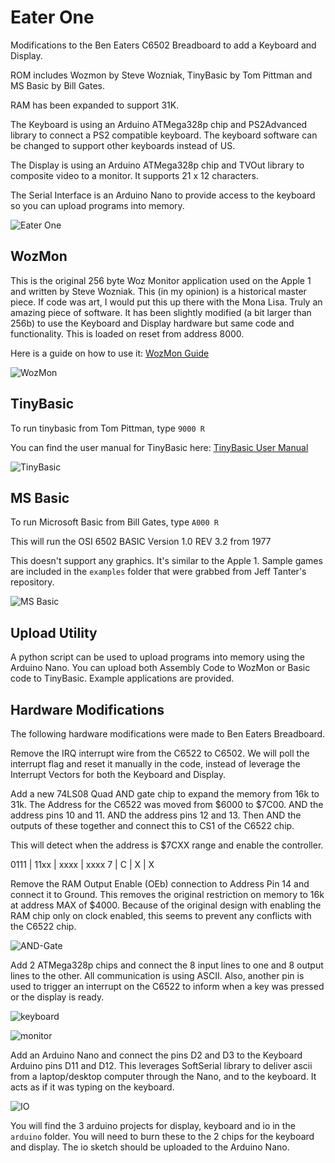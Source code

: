 # Eater One

Modifications to the Ben Eaters C6502 Breadboard to add a Keyboard and Display.

ROM includes Wozmon by Steve Wozniak, TinyBasic by Tom Pittman and MS Basic by Bill Gates.

RAM has been expanded to support 31K.

The Keyboard is using an Arduino ATMega328p chip and PS2Advanced library to connect a PS2 compatible keyboard.  The keyboard software can be changed to support other keyboards instead of US.

The Display is using an Arduino ATMega328p chip and TVOut library to composite video to a monitor.  It supports 21 x 12 characters.

The Serial Interface is an Arduino Nano to provide access to the keyboard so you can upload programs into memory.

![Eater One](/images/eater-one.jpeg)

## WozMon

This is the original 256 byte Woz Monitor application used on the Apple 1 and written by Steve Wozniak.  This (in my opinion) is a historical master piece.  If code was art, I would put this up there with the Mona Lisa.  Truly an amazing piece of software.  It has been slightly modified (a bit larger than 256b) to use the Keyboard and Display hardware but same code and functionality.  This is loaded on reset from address 8000.

Here is a guide on how to use it: [WozMon Guide](https://www.sbprojects.net/projects/apple1/wozmon.php)

![WozMon](/images/wozmon.jpeg)

## TinyBasic

To run tinybasic from Tom Pittman, type `9000 R`

You can find the user manual for TinyBasic here: [TinyBasic User Manual](http://www.ittybittycomputers.com/IttyBitty/TinyBasic/TBuserMan.htm)

![TinyBasic](/images/tiny-basic.jpeg)

## MS Basic

To run Microsoft Basic from Bill Gates, type `A000 R`

This will run the OSI 6502 BASIC Version 1.0 REV 3.2 from 1977

This doesn't support any graphics.  It's similar to the Apple 1.  Sample games are included in the `examples` folder that were grabbed from Jeff Tanter's repository.

![MS Basic](/images/basic.jpeg)

## Upload Utility

A python script can be used to upload programs into memory using the Arduino Nano.  You can upload both Assembly Code to WozMon or Basic code to TinyBasic.   Example applications are provided.

## Hardware Modifications

The following hardware modifications were made to Ben Eaters Breadboard.

Remove the IRQ interrupt wire from the C6522 to C6502.  We will poll the interrupt flag and reset it manually in the code, instead of leverage the Interrupt Vectors for both the Keyboard and Display.

Add a new 74LS08 Quad AND gate chip to expand the memory from 16k to 31k.  The Address for the C6522 was moved from $6000 to $7C00.  AND the address pins 10 and 11.  AND the address pins 12 and 13.  Then AND the outputs of these together and connect this to CS1 of the C6522 chip.

This will detect when the address is $7CXX range and enable the controller.

0111 | 11xx | xxxx | xxxx
 7   |  C   |  X   |  X

Remove the RAM Output Enable (OEb) connection to Address Pin 14 and connect it to Ground.  This removes the original restriction on memory to 16k at address MAX of $4000.  Because of the original design with enabling the RAM chip only on clock enabled, this seems to prevent any conflicts with the C6522 chip.

![AND-Gate](/images/and-gate.jpeg)

Add 2 ATMega328p chips and connect the 8 input lines to one and 8 output lines to the other.  All communication is using ASCII.  Also, another pin is used to trigger an interrupt on the C6522 to inform when a key was pressed or the display is ready.

![keyboard](/images/keyboard.jpeg)

![monitor](/images/monitor.jpeg)

Add an Arduino Nano and connect the pins D2 and D3 to the Keyboard Arduino pins D11 and D12.  This leverages SoftSerial library to deliver ascii from a laptop/desktop computer through the Nano, and to the keyboard.  It acts as if it was typing on the keyboard.

![IO](/images/io.jpeg)

You will find the 3 arduino projects for display, keyboard and io in the `arduino` folder.  You will need to burn these to the 2 chips for the keyboard and display.  The io sketch should be uploaded to the Arduino Nano.




